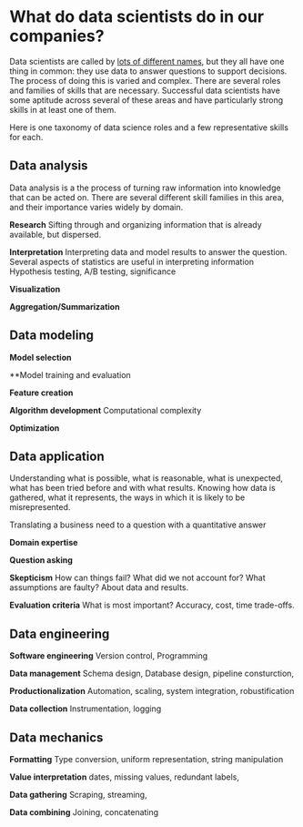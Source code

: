 # What do data scientists do in our companies?

Data scientists are called by [lots of different names](terminology.md),
but they all have one thing in common: they use data to answer questions to support decisions.
The process of doing this is varied and complex.
There are several roles and families of skills that are necessary.
Successful data scientists have some aptitude across several of these areas
and have particularly strong skills in at least one of them.

Here is one taxonomy of data science roles and a few representative skills for each.


## Data analysis

Data analysis is a the process of turning raw information into knowledge that can be acted on. 
There are several different skill families in this area, and their importance varies widely by domain.

**Research**
Sifting through and organizing information that is already available, but dispersed.

**Interpretation**
Interpreting data and model results to answer the question. Several aspects of statistics are useful in interpreting information
Hypothesis testing, A/B testing, significance

**Visualization**

**Aggregation/Summarization**



## Data modeling

**Model selection**

**Model training and evaluation

**Feature creation**

**Algorithm development**
Computational complexity

**Optimization**


## Data application
Understanding what is possible, what is reasonable, what is unexpected, what has been tried before and with what results.
Knowing how data is gathered, what it represents, the ways in which it is likely to be misrepresented.

Translating a business need to a question with a quantitative answer

**Domain expertise**

**Question asking**

**Skepticism**
How can things fail? What did we not account for? What assumptions are faulty? About data and results.

**Evaluation criteria**
What is most important? Accuracy, cost, time trade-offs.


## Data engineering

**Software engineering**
Version control, Programming

**Data management**
Schema design, Database design, pipeline consturction, 

**Productionalization**
Automation, scaling, system integration, robustification

**Data collection**
Instrumentation, logging


## Data mechanics

**Formatting**
Type conversion, uniform representation, string manipulation

**Value interpretation**
dates, missing values, redundant labels, 

**Data gathering**
Scraping, streaming, 

**Data combining**
Joining, concatenating
